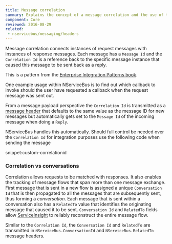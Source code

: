 ```yaml
---
title: Message correlation
summary: Explains the concept of a message correlation and the use of the correlation ID header
component: Core
reviewed: 2016-08-29
related:
 - nservicebus/messaging/headers
---
```


Message correlation connects instances of request messages with instances of response messages. Each message has a `Message Id` and the `Correlation Id` is a reference back to the specific message instance that caused this message to be sent back as a reply.

This is a pattern from the [Enterprise Integration Patterns book](http://www.enterpriseintegrationpatterns.com/patterns/messaging/CorrelationIdentifier.html).

One example usage within NServiceBus is to find out which callback to invoke should the user have requested a callback when the request message was sent out.

From a message payload perspective the `Correlation Id` is transmitted as a [message header](/nservicebus/messaging/headers.md) that defaults to the same value as the message ID for new messages but automatically gets set to the `Message Id` of the incoming message when doing a `Reply`.

NServiceBus handles this automatically. Should full control be needed over the `Correlation Id` for integration purposes use the following code when sending the message

snippet:custom-correlationid



### Correlation vs conversations

Correlation allows requests to be matched with responses. It also enables the tracking of message flows that span more than one message exchange. First message that is sent in a new flow is assigned a unique `Conversation Id` that is then propagated to all the messages that are subsequently sent, thus forming a _conversation_. Each message that is sent within a conversation also has a `RelatedTo` value that identifies the originating message that caused it to be sent. `Conversation Id` and `RelatedTo` fields allow [ServiceInsight](/serviceinsight/#flow-diagram) to reliably reconstruct the entire message flow.

Similar to the `Correlation Id`, the `Conversation Id` and `RelatedTo` are transmitted in `NServiceBus.ConversationId` and `NServiceBus.RelatedTo` message headers.
